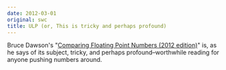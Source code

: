 ```yaml
---
date: 2012-03-01
original: swc
title: ULP (or, This is tricky and perhaps profound)
---
```

<p>Bruce Dawson's "<a href="http://randomascii.wordpress.com/2012/02/25/comparing-floating-point-numbers-2012-edition/">Comparing Floating Point Numbers (2012 edition)</a>" is, as he says of its subject, tricky, and perhaps profound–worthwhile reading for anyone pushing numbers around.</p>
